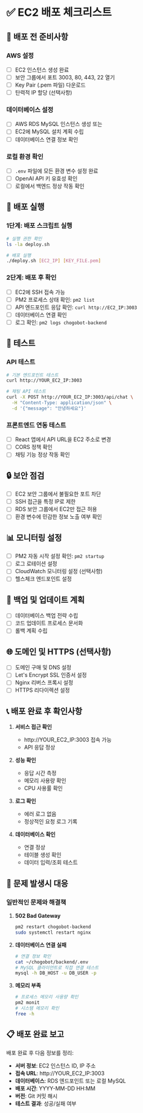 # ✅ EC2 배포 체크리스트

## 🔧 배포 전 준비사항

### AWS 설정
- [ ] EC2 인스턴스 생성 완료
- [ ] 보안 그룹에서 포트 3003, 80, 443, 22 열기
- [ ] Key Pair (.pem 파일) 다운로드
- [ ] 탄력적 IP 할당 (선택사항)

### 데이터베이스 설정
- [ ] AWS RDS MySQL 인스턴스 생성 또는
- [ ] EC2에 MySQL 설치 계획 수립
- [ ] 데이터베이스 연결 정보 확인

### 로컬 환경 확인
- [ ] `.env` 파일에 모든 환경 변수 설정 완료
- [ ] OpenAI API 키 유효성 확인
- [ ] 로컬에서 백엔드 정상 작동 확인

## 🚀 배포 실행

### 1단계: 배포 스크립트 실행
```bash
# 실행 권한 확인
ls -la deploy.sh

# 배포 실행
./deploy.sh [EC2_IP] [KEY_FILE.pem]
```

### 2단계: 배포 후 확인
- [ ] EC2에 SSH 접속 가능
- [ ] PM2 프로세스 상태 확인: `pm2 list`
- [ ] API 엔드포인트 응답 확인: `curl http://EC2_IP:3003`
- [ ] 데이터베이스 연결 확인
- [ ] 로그 확인: `pm2 logs chogobot-backend`

## 🧪 테스트

### API 테스트
```bash
# 기본 엔드포인트 테스트
curl http://YOUR_EC2_IP:3003

# 채팅 API 테스트
curl -X POST http://YOUR_EC2_IP:3003/api/chat \
  -H "Content-Type: application/json" \
  -d '{"message": "안녕하세요"}'
```

### 프론트엔드 연동 테스트
- [ ] React 앱에서 API URL을 EC2 주소로 변경
- [ ] CORS 정책 확인
- [ ] 채팅 기능 정상 작동 확인

## 🔒 보안 점검

- [ ] EC2 보안 그룹에서 불필요한 포트 차단
- [ ] SSH 접근을 특정 IP로 제한
- [ ] RDS 보안 그룹에서 EC2만 접근 허용
- [ ] 환경 변수에 민감한 정보 노출 여부 확인

## 📊 모니터링 설정

- [ ] PM2 자동 시작 설정 확인: `pm2 startup`
- [ ] 로그 로테이션 설정
- [ ] CloudWatch 모니터링 설정 (선택사항)
- [ ] 헬스체크 엔드포인트 설정

## 🔄 백업 및 업데이트 계획

- [ ] 데이터베이스 백업 전략 수립
- [ ] 코드 업데이트 프로세스 문서화
- [ ] 롤백 계획 수립

## 🌐 도메인 및 HTTPS (선택사항)

- [ ] 도메인 구매 및 DNS 설정
- [ ] Let's Encrypt SSL 인증서 설정
- [ ] Nginx 리버스 프록시 설정
- [ ] HTTPS 리다이렉션 설정

## 📞 배포 완료 후 확인사항

1. **서비스 접근 확인**
   - http://YOUR_EC2_IP:3003 접속 가능
   - API 응답 정상

2. **성능 확인**
   - 응답 시간 측정
   - 메모리 사용량 확인
   - CPU 사용률 확인

3. **로그 확인**
   - 에러 로그 없음
   - 정상적인 요청 로그 기록

4. **데이터베이스 확인**
   - 연결 정상
   - 테이블 생성 확인
   - 데이터 입력/조회 테스트

## 🚨 문제 발생시 대응

### 일반적인 문제와 해결책

1. **502 Bad Gateway**
   ```bash
   pm2 restart chogobot-backend
   sudo systemctl restart nginx
   ```

2. **데이터베이스 연결 실패**
   ```bash
   # 연결 정보 확인
   cat ~/chogobot/backend/.env
   # MySQL 클라이언트로 직접 연결 테스트
   mysql -h DB_HOST -u DB_USER -p
   ```

3. **메모리 부족**
   ```bash
   # 프로세스 메모리 사용량 확인
   pm2 monit
   # 시스템 메모리 확인
   free -h
   ```

## 📋 배포 완료 보고

배포 완료 후 다음 정보를 정리:

- **서버 정보**: EC2 인스턴스 ID, IP 주소
- **접속 URL**: http://YOUR_EC2_IP:3003
- **데이터베이스**: RDS 엔드포인트 또는 로컬 MySQL
- **배포 시간**: YYYY-MM-DD HH:MM
- **버전**: Git 커밋 해시
- **테스트 결과**: 성공/실패 여부 